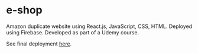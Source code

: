 # e-shop

Amazon duplicate website using React.js, JavaScript, CSS, HTML. Deployed using Firebase. Developed as part of a Udemy course.

See final deployment [here](https://eshop-90acc.web.app/).